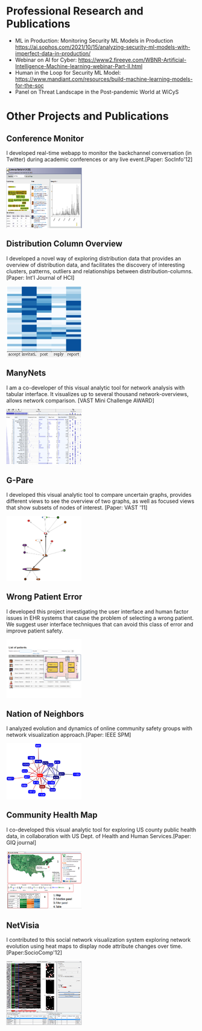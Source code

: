 
# Professional Research and Publications ## 

* ML in Production: Monitoring Security ML Models in Production https://ai.sophos.com/2021/10/15/analyzing-security-ml-models-with-imperfect-data-in-production/ 
* Webinar on AI for Cyber: https://www2.fireeye.com/WBNR-Artificial-Intelligence-Machine-learning-webinar-Part-II.html 
* Human in the Loop for Security ML Model: https://www.mandiant.com/resources/build-machine-learning-models-for-the-soc
* Panel on Threat Landscape in the Post-pandemic World at WiCyS


# Other Projects and Publications #

## Conference Monitor ##
I developed real-time webapp to monitor the backchannel conversation (in Twitter) during academic conferences or any live event.[Paper: SocInfo'12]

<img align="center" src="/cm.png" alt="conf monitor" width="200">

## Distribution Column Overview ## 
I developed a novel way of exploring distribution data that provides an overview of distribution data, and facilitates the discovery of interesting clusters, patterns, outliers and relationships between distribution-columns. [Paper: Int'l Journal of HCI]

<img align="center" src="/dc.png" alt="Dist Overview" width="200">


## ManyNets ##
I am a co-developer of this visual analytic tool for network analysis with tabular interface. It visualizes up to several thousand network-overviews, allows network comparison. [VAST Mini Challenge AWARD]


<img align="center" src="/mn.png" alt="many nets" width="200">


## G-Pare ##
I developed this visual analytic tool to compare uncertain graphs, provides different views to see the overview of two graphs, as well as focused views that show subsets of nodes of interest. [Paper: VAST '11]

<img align="center" src="/gp.png" alt="G-pare" width="200">



## Wrong Patient Error ##
I developed this project investigating the user interface and human factor issues in EHR systems that cause the problem of selecting a wrong patient. We suggest user interface techniques that can avoid this class of error and improve patient safety.


<img align="center" src="/room.png" alt="Wrong Patient Error" width="200">



## Nation of Neighbors
I analyzed evolution and dynamics of online community safety groups with network visualization approach.[Paper: IEEE SPM]

<img align="center" src="/non.png" alt="Nation of N" width="200">


## Community Health Map
I co-developed this  visual analytic tool for exploring US county public health data, in collaboration with US Dept. of Health and Human Services.[Paper: GIQ journal]


<img align="center" src="/chm.png" alt="Community Health Map" width="200">


## NetVisia
I contributed to this social network visualization system exploring network evolution using heat maps to display node attribute changes over time.[Paper:SocioComp'12]


<img align="center" src="/nv.png" alt="Net Vizia" width="200">
